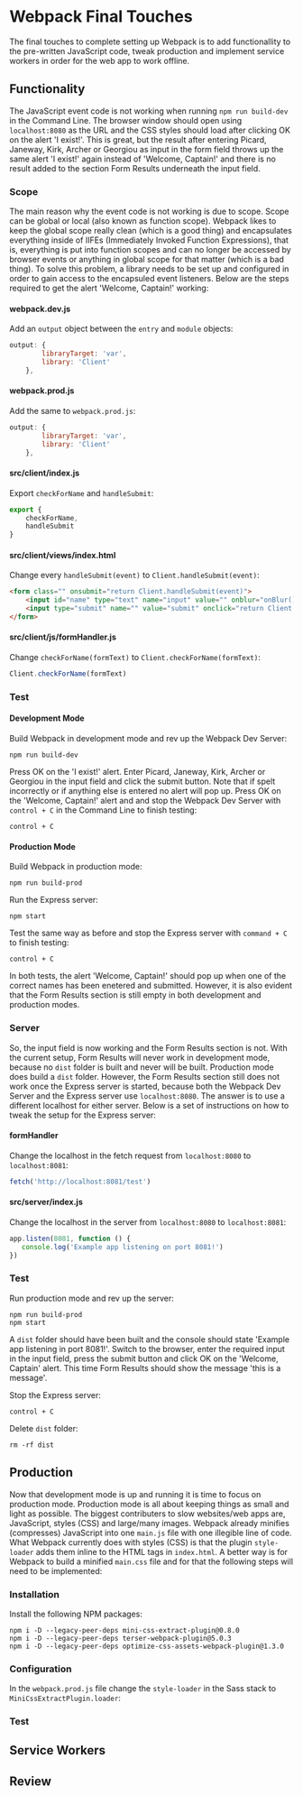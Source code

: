 # Webpack Final Touches
The final touches to complete setting up Webpack is to add functionallity to the pre-written JavaScript code, tweak production and implement service workers in order for the web app to work offline.

## Functionality
The JavaScript event code is not working when running `npm run build-dev` in the Command Line. The browser window should open using `localhost:8080` as the URL and the CSS styles should load after clicking OK on the alert 'I exist!'. This is great, but the result after entering Picard, Janeway, Kirk, Archer or Georgiou as input in the form field throws up the same alert 'I exist!' again instead of 'Welcome, Captain!' and there is no result added to the section Form Results underneath the input field.

### Scope
The main reason why the event code is not working is due to scope. Scope can be global or local (also known as function scope). Webpack likes to keep the global scope really clean (which is a good thing) and encapsulates everything inside of IIFEs (Immediately Invoked Function Expressions), that is, everything is put into function scopes and can no longer be accessed by browser events or anything in global scope for that matter (which is a bad thing). To solve this problem, a library needs to be set up and configured in order to gain access to the encapsuled event listeners. Below are the steps required to get the alert 'Welcome, Captain!' working:

#### webpack.dev.js
Add an `output` object between the `entry` and `module` objects:
```js
output: {
        libraryTarget: 'var',
        library: 'Client'
    },
```
#### webpack.prod.js
Add the same to `webpack.prod.js`:
```js
output: {
        libraryTarget: 'var',
        library: 'Client'
    },
```
#### src/client/index.js
Export `checkForName` and `handleSubmit`:
```js
export {
    checkForName,
    handleSubmit
}
```
#### src/client/views/index.html
Change every `handleSubmit(event)` to `Client.handleSubmit(event)`:
```html
<form class="" onsubmit="return Client.handleSubmit(event)">
    <input id="name" type="text" name="input" value="" onblur="onBlur()" placeholder="Name">
    <input type="submit" name="" value="submit" onclick="return Client.handleSubmit(event)" onsubmit="return Client.handleSubmit(event)">
</form>
```
#### src/client/js/formHandler.js
Change `checkForName(formText)` to `Client.checkForName(formText)`:
```js
Client.checkForName(formText)
```

### Test
#### Development Mode
Build Webpack in development mode and rev up the Webpack Dev Server:
```
npm run build-dev
```
Press OK on the 'I exist!' alert. Enter Picard, Janeway, Kirk, Archer or Georgiou in the input field and click the submit button. Note that if spelt incorrectly or if anything else is entered no alert will pop up. Press OK on the 'Welcome, Captain!' alert and and stop the Webpack Dev Server with `control + C` in the Command Line to finish testing:
```
control + C
```

#### Production Mode
Build Webpack in production mode:
```
npm run build-prod
```
Run the Express server:
```
npm start
```
Test the same way as before and stop the Express server with `command + C` to finish testing:
```
control + C
```
In both tests, the alert 'Welcome, Captain!' should pop up when one of the correct names has been enetered and submitted. However, it is also evident that the Form Results section is still empty in both development and production modes.

### Server
So, the input field is now working and the Form Results section is not. With the current setup, Form Results will never work in development mode, because no `dist` folder is built and never will be built. Production mode does build a `dist` folder. However, the Form Results section still does not work once the Express server is started, because both the Webpack Dev Server and the Express server use `localhost:8080`. The answer is to use a different localhost for either server. Below is a set of instructions on how to tweak the setup for the Express server:

#### formHandler
Change the localhost in the fetch request from `localhost:8080` to `localhost:8081`:
```js
fetch('http://localhost:8081/test')
```
#### src/server/index.js
 Change the localhost in the server from `localhost:8080` to `localhost:8081`:
 ```js
app.listen(8081, function () {
    console.log('Example app listening on port 8081!')
})
 ```

### Test
Run production mode and rev up the server:
```
npm run build-prod
npm start
```
A `dist` folder should have been built and the console should state 'Example app listening in port 8081!'. Switch to the browser, enter the required input in the input field, press the submit button and click OK on the 'Welcome, Captain' alert. This time Form Results should show the message 'this is a message'.

Stop the Express server:
```
control + C
```
Delete `dist` folder:
```
rm -rf dist
```

## Production
Now that development mode is up and running it is time to focus on production mode. Production mode is all about keeping things as small and light as possible. The biggest contributers to slow websites/web apps are, JavaScript, styles (CSS) and large/many images. Webpack already minifies (compresses) JavaScript into one `main.js` file with one illegible line of code. What Webpack currently does with styles (CSS) is that the plugin `style-loader` adds them inline to the HTML tags in `index.html`. A better way is for Webpack to build a minified `main.css` file and for that the following steps will need to be implemented:

### Installation
Install the following NPM packages:
```
npm i -D --legacy-peer-deps mini-css-extract-plugin@0.8.0
npm i -D --legacy-peer-deps terser-webpack-plugin@5.0.3
npm i -D --legacy-peer-deps optimize-css-assets-webpack-plugin@1.3.0
```

### Configuration
In the `webpack.prod.js` file change the `style-loader` in the Sass stack to `MiniCssExtractPlugin.loader`:

### Test

## Service Workers

## Review